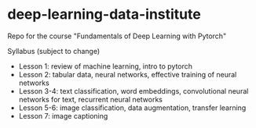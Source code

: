 # deep-learning-data-institute
Repo for the course "Fundamentals of Deep Learning with Pytorch"

Syllabus (subject to change)
* Lesson 1: review of machine learning, intro to pytorch
* Lesson 2: tabular data, neural networks, effective training of neural networks
* Lesson 3-4: text classification, word embeddings, convolutional neural networks for text, recurrent neural networks 
* Lesson 5-6: image classification, data augmentation, transfer learning
* Lesson 7: image captioning
